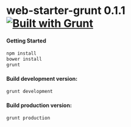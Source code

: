 # web-starter-grunt 0.1.1 [![Built with Grunt](https://cdn.gruntjs.com/builtwith.png)](http://gruntjs.com/)

#### Getting Started

```bash
npm install
bower install
grunt
```


#### Build development version:

```bash
grunt development
```


#### Build production version:

```bash
grunt production
```